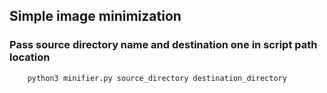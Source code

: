 ## Simple image minimization
### Pass source directory name and destination one in script path location 
```bash
    python3 minifier.py source_directory destination_directory
```
